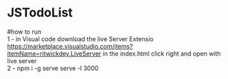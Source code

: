 # JSTodoList

#how to run </br>
  1 -  in Visual code download the live Server Extensio
         https://marketplace.visualstudio.com/items?itemName=ritwickdey.LiveServer
        in the index.html click right and open with live server </br>
  2 -  npm i -g serve
        serve -l 3000
        
  
